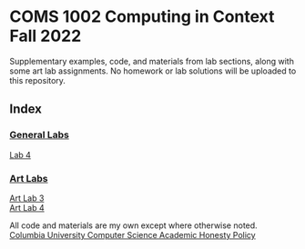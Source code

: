 # COMS 1002 Computing in Context Fall 2022
Supplementary examples, code, and materials from lab sections, along with some art lab assignments. No homework or lab solutions will be uploaded to this repository.  

## Index  
### [General Labs](Labs)  
[Lab 4](Labs/Lab4)  

### [Art Labs](Art_Labs)  
[Art Lab 3](Art_Labs/Lab3_Art/)  
[Art Lab 4](Art_Labs/Lab4_Art/)  


All code and materials are my own except where otherwise noted.   
[Columbia University Computer Science Academic Honesty Policy](https://www.cs.columbia.edu/acad)

